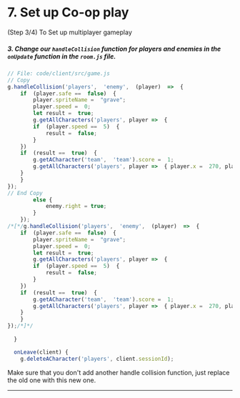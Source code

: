 # 7. Set up Co-op play
 (Step 3/4) To Set up multiplayer gameplay

##### 3. Change our `handleCollision` _function_ for players and enemies in the `onUpdate` _function_ in the `room.js` file.

```javascript
// File: code/client/src/game.js
// Copy 
g.handleCollision('players',  'enemy',  (player)  =>  {
	if  (player.safe ==  false)  {
		player.spriteName =  "grave";
		player.speed =  0;
		let result =  true;
		g.getAllCharacters('players', player =>  {
		if  (player.speed ==  5)  {
			result =  false;
		}
	})
	if  (result ==  true)  {
		g.getACharacter('team',  'team').score =  1;
		g.getAllCharacters('players', player =>  { player.x =  270, player.y =  1990, player.spriteName =  'players', player.speed =  5  });
	}
	}
});
// End Copy
	    else {
		    enemy.right = true;
	    }
    });
/*[*/g.handleCollision('players',  'enemy',  (player)  =>  {
	if  (player.safe ==  false)  {
		player.spriteName =  "grave";
		player.speed =  0;
		let result =  true;
		g.getAllCharacters('players', player =>  {
		if  (player.speed ==  5)  {
			result =  false;
		}
	})
	if  (result ==  true)  {
		g.getACharacter('team',  'team').score =  1;
		g.getAllCharacters('players', player =>  { player.x =  270, player.y =  1990, player.spriteName =  'players', player.speed =  5  });
	}
	}
});/*]*/
   
  }

  onLeave(client) {
    g.deleteACharacter('players', client.sessionId);
```
Make sure that you don't add another handle collision function, just replace the old one with this new one.
<hr class="uk-margin-medium">